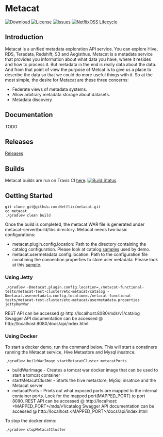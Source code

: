 # Metacat

[![Download](https://api.bintray.com/packages/netflixoss/maven/metacat/images/download.svg)](https://bintray.com/netflixoss/maven/metacat/_latestVersion)
[![License](https://img.shields.io/github/license/Netflix/metacat.svg)](http://www.apache.org/licenses/LICENSE-2.0)
[![Issues](https://img.shields.io/github/issues/Netflix/metacat.svg)](https://github.com/Netflix/metacat/issues)
[![NetflixOSS Lifecycle](https://img.shields.io/osslifecycle/Netflix/metacat.svg)]()

## Introduction

Metacat is a unified metadata exploration API service.  You can explore Hive, RDS, Teradata, Redshift, S3 and Aegisthus.
Metacat is a metadata service that provides you information about what data you have, where it resides and how to process it.
But metadata in the end is really data about the data.  And from that point of view the purpose of Metcat is to give us a place to
describe the data so that we could do more useful things with it.  So at the most simple, the desire for Metacat are these three concerns:

* Federate views of metadata systems.
* Allow arbitrary metadata storage about datasets.
* Metadata discovery

## Documentation

TODO

## Releases

[Releases](https://github.com/Netflix/metacat/releases/)

## Builds

Metacat builds are run on Travis CI [here](https://travis-ci.org/Netflix/metacat).
[![Build Status](https://travis-ci.org/Netflix/metacat.svg?branch=master)](https://travis-ci.org/Netflix/meatcat)

## Getting Started
```
git clone git@github.com:Netflix/metacat.git
cd metacat
./gradlew clean build
```
Once the build is completed, the metacat WAR file is generated under metacat-server/build/libs directory. Metacat needs two basic configurations:

* metacat.plugin.config.location: Path to the directory containing the catalog configuration. Please look at catalog [samples](https://github.com/Netflix/metacat/tree/master/metacat-functional-tests/metacat-test-cluster/etc-metacat/catalog) used by demo.
* metacat.usermetadata.config.location: Path to the configuration file conatining the connection properties to store user metadata. Please look at this [sample](https://github.com/Netflix/metacat/blob/master/metacat-functional-tests/metacat-test-cluster/etc-metacat/usermetadata.properties).

### Using Jetty
```
./gradlew -Dmetacat.plugin.config.location=./metacat-functional-tests/metacat-test-cluster/etc-metacat/catalog -Dmetacat.usermetadata.config.location=./metacat-functional-tests/metacat-test-cluster/etc-metacat/usermetadata.properties jettyRunWar
```
REST API can be accessed @ http://localhost:8080/mds/v1/catalog
Swagger API documentation can be accessed @ http://localhost:8080/docs/api/index.html
### Using Docker
To start a docker demo, run the command below. This will start a conatiners running the Metacat service, Hive Metastore and Mysql insatnce.
```
./gradlew buildWarImage startMetacatCluster metacatPorts
```
* buildWarImage - Creates a tomcat war docker image that can be used to start a tomcat container
* startMetacatCluster - Starts the hive metastore, MySql insatnce and the Metacat server
* metacatPorts - Prints out what exposed ports are mapped to the internal container ports.
Look for the mapped port(MAPPED_PORT) to port 8080.
REST API can be accessed @ http://localhost:<MAPPED_PORT>/mds/v1/catalog
Swagger API documentation can be accessed @ http://localhost:<MAPPED_PORT>/docs/api/index.html

To stop the docker demo:
```
./gradlew stopMetacatCluster
```
